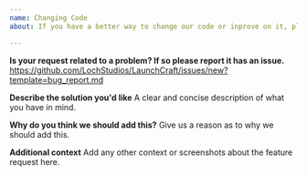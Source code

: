 ```yaml
---
name: Changing Code
about: If you have a better way to change our code or inprove on it, please, we welcome the help!

---
```


**Is your request related to a problem? If so please report it has an issue.**
https://github.com/LochStudios/LaunchCraft/issues/new?template=bug_report.md

**Describe the solution you'd like**
A clear and concise description of what you have in mind.

**Why do you think we should add this?**
Give us a reason as to why we should add this.

**Additional context**
Add any other context or screenshots about the feature request here.
